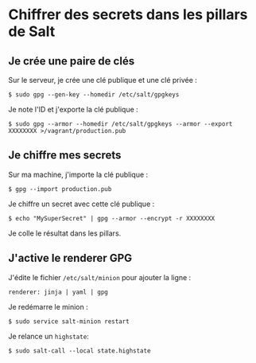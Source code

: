# Chiffrer des secrets dans les pillars de Salt

## Je crée une paire de clés

Sur le serveur, je crée une clé publique et une clé privée :

```
$ sudo gpg --gen-key --homedir /etc/salt/gpgkeys
```

Je note l'ID et j'exporte la clé publique :

```
$ sudo gpg --armor --homedir /etc/salt/gpgkeys --armor --export XXXXXXXX >/vagrant/production.pub
```

## Je chiffre mes secrets

Sur ma machine, j'importe la clé publique :

```
$ gpg --import production.pub
```

Je chiffre un secret avec cette clé publique :

```
$ echo "MySuperSecret" | gpg --armor --encrypt -r XXXXXXXX
```

Je colle le résultat dans les pillars.

## J'active le renderer GPG

J'édite le fichier `/etc/salt/minion` pour ajouter la ligne :

```
renderer: jinja | yaml | gpg
```

Je redémarre le minion :

```
$ sudo service salt-minion restart
```

Je relance un `highstate`:

```
$ sudo salt-call --local state.highstate
```
